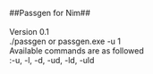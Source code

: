 ##Passgen for Nim##
<br>
<br>
Version 0.1
<br>
./passgen or passgen.exe -u 1
<br>
Available commands are as followed
<br>
:-u, -l, -d, -ud, -ld, -uld
